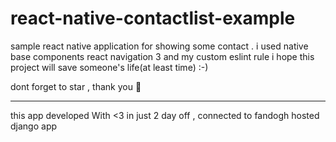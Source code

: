 # react-native-contactlist-example
sample react native application for showing some contact . 
i used native base components 
react navigation 3 
and my custom eslint rule 
i hope this project will save someone's life(at least time) :-) 

dont forget to star , thank you :star2:

---
this app developed With <3 in just 2 day off , 
connected to fandogh hosted django app 


